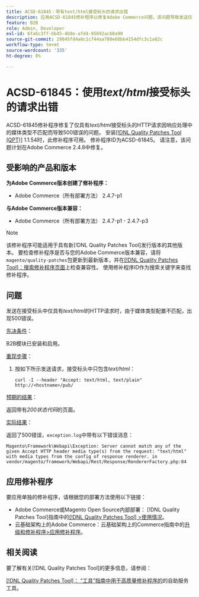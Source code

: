 ```yaml
---
title: ACSD-61845：带有text/html接受标头的请求出错
description: 应用ACSD-61845修补程序以修复Adobe Commerce问题，该问题导致发送仅带有*text/html*接受标头的HTTP请求时出现500错误，并安装B2B模块。
feature: B2B
role: Admin, Developer
exl-id: 6fa6c3ff-bb45-4b9e-afd4-95692acb0a90
source-git-commit: 29845fd4a8c1c744aa780e60bb4154dfc3c1a02c
workflow-type: tm+mt
source-wordcount: '335'
ht-degree: 0%

---
```


# ACSD-61845：使用&#x200B;*text/html*&#x200B;接受标头的请求出错

ACSD-61845修补程序修复了仅具有&#x200B;*text/html*&#x200B;接受标头的HTTP请求因响应处理中的媒体类型不匹配而导致500错误的问题。 安装[[!DNL Quality Patches Tool (QPT)]](/help/tools/quality-patches-tool/quality-patches-tool-to-self-serve-quality-patches.md) 1.1.54时，此修补程序可用。 修补程序ID为ACSD-61845。 请注意，该问题计划在Adobe Commerce 2.4.8中修复。

## 受影响的产品和版本

**为Adobe Commerce版本创建了修补程序：**

* Adobe Commerce（所有部署方法） 2.4.7-p1

**与Adobe Commerce版本兼容：**

* Adobe Commerce（所有部署方法） 2.4.7-p1 - 2.4.7-p3

>[!NOTE]
>
>该修补程序可能适用于具有新[!DNL Quality Patches Tool]发行版本的其他版本。 要检查修补程序是否与您的Adobe Commerce版本兼容，请将`magento/quality-patches`包更新到最新版本，并在[[!DNL Quality Patches Tool]：搜索修补程序页面](https://experienceleague.adobe.com/tools/commerce-quality-patches/index.html)上检查兼容性。 使用修补程序ID作为搜索关键字来查找修补程序。

## 问题

发送在接受标头中仅具有&#x200B;*text/html*&#x200B;的HTTP请求时，由于媒体类型配置不匹配，出现500错误。

<u>先决条件</u>：

B2B模块已安装和启用。

<u>重现步骤</u>：

1. 按如下所示发送请求，接受标头中只包含&#x200B;*text/html*：

   ```
   curl -I --header "Accept: text/html, text/plain" http://<hostname>/pub/
   ```

<u>预期的结果</u>：

返回带有&#x200B;*200状态代码*&#x200B;的页面。

<u>实际结果</u>：

返回了500错误，`exception.log`中带有以下错误消息：

```
Magento\Framework\Webapi\Exception: Server cannot match any of the given Accept HTTP header media type(s) from the request: "text/html" with media types from the config of response renderer. in vendor/magento/framework/Webapi/Rest/Response/RendererFactory.php:84
```

## 应用修补程序

要应用单独的修补程序，请根据您的部署方法使用以下链接：

* Adobe Commerce或Magento Open Source内部部署： [!DNL Quality Patches Tool]指南中的[[!DNL Quality Patches Tool] >使用情况](/help/tools/quality-patches-tool/usage.md)。
* 云基础架构上的Adobe Commerce：云基础架构上的Commerce指南中的[升级和修补程序>应用修补程序](https://experienceleague.adobe.com/docs/commerce-cloud-service/user-guide/develop/upgrade/apply-patches.html)。

## 相关阅读

要了解有关[!DNL Quality Patches Tool]的更多信息，请参阅：

[[!DNL Quality Patches Tool]： “工具”指南中用于高质量修补程序的](/help/tools/quality-patches-tool/quality-patches-tool-to-self-serve-quality-patches.md)的自助服务工具。
